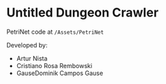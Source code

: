 # Untitled Dungeon Crawler

PetriNet code at ```/Assets/PetriNet```

Developed by:   
* Artur Nista   
* Cristiano Rosa Rembowski   
* GauseDominik Campos Gause   